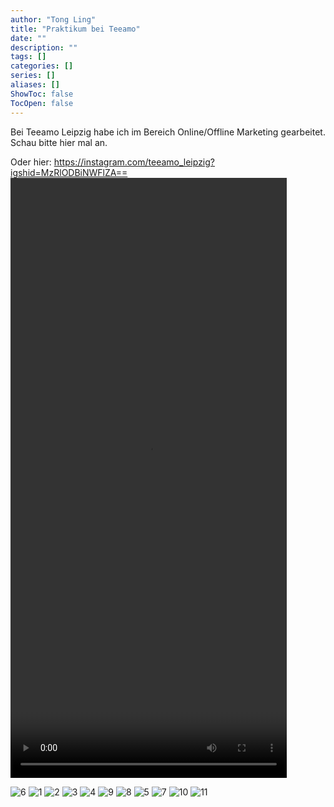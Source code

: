 ```yaml
---
author: "Tong Ling"
title: "Praktikum bei Teeamo"
date: ""
description: ""
tags: []
categories: []
series: []
aliases: []
ShowToc: false
TocOpen: false
---
```

Bei Teeamo Leipzig habe ich im Bereich Online/Offline Marketing gearbeitet. Schau bitte hier mal an.

Oder hier: https://instagram.com/teeamo_leipzig?igshid=MzRlODBiNWFlZA==
<video id="myVideo" controls autoplay style="width: 442px; height: 960px;">
  <source src="https://files.catbox.moe/1ir3s2.mp4" type="video/mp4">
</video>

<script>
  var video = document.getElementById("myVideo");

  // 添加其他控制功能，如暂停、音量等
  function pauseVideo() {
    video.pause();
  }

  function setVolume(volume) {
    video.volume = volume;
  }
</script>
![6](/teeamo/2023-10-20-215059.jpg)
![1](/teeamo/12.05.23.png)
![2](/teeamo/2.png)
![3](/teeamo/3.png)
![4](/teeamo/2023-10-20-213853.jpg)
![9](/teeamo/WeChat-Image_20221126181131.png)
![8](/teeamo/Image_20230225164939.png)
![5](/teeamo/2023-10-20-215057.jpg)
![7](/teeamo/IMG_3906.JPG)
![10](/teeamo/WeChat-Image_20221214145955.jpg)
![11](/teeamo/WeChat-Image_20231020153442.png)